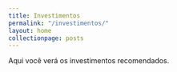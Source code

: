 ```yaml
---
title: Investimentos
permalink: "/investimentos/"
layout: home
collectionpage: posts
---
```


Aqui você verá os investimentos recomendados.

